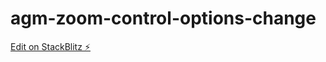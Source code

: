 # agm-zoom-control-options-change

[Edit on StackBlitz ⚡️](https://stackblitz.com/edit/agm-zoom-control-options-change)